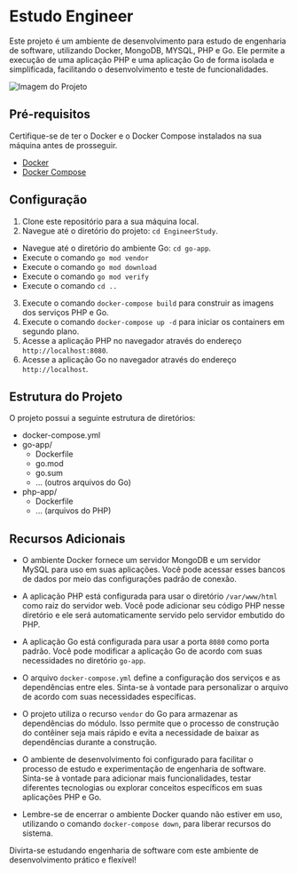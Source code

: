 # Estudo Engineer

Este projeto é um ambiente de desenvolvimento para estudo de engenharia de software, utilizando Docker, MongoDB, MYSQL, PHP e Go. Ele permite a execução de uma aplicação PHP e uma aplicação Go de forma isolada e simplificada, facilitando o desenvolvimento e teste de funcionalidades.

![Imagem do Projeto](https://i.pinimg.com/originals/76/09/46/7609468e97e15d1da8d14d534be7366c.gif)
## Pré-requisitos

Certifique-se de ter o Docker e o Docker Compose instalados na sua máquina antes de prosseguir.

- [Docker](https://docs.docker.com/get-docker/)
- [Docker Compose](https://docs.docker.com/compose/install/)

## Configuração

1. Clone este repositório para a sua máquina local.
2. Navegue até o diretório do projeto: `cd EngineerStudy`.
  - Navegue até o diretório do ambiente Go: `cd go-app`.
  - Execute o comando `go mod vendor`
  - Execute o comando `go mod download`
  - Execute o comando `go mod verify`
  - Execute o comando `cd ..`
3. Execute o comando `docker-compose build` para construir as imagens dos serviços PHP e Go.
4. Execute o comando `docker-compose up -d` para iniciar os containers em segundo plano.
5. Acesse a aplicação PHP no navegador através do endereço `http://localhost:8080`.
6. Acesse a aplicação Go no navegador através do endereço `http://localhost`.

## Estrutura do Projeto

O projeto possui a seguinte estrutura de diretórios:

- docker-compose.yml
- go-app/
  - Dockerfile
  - go.mod
  - go.sum
  - ... (outros arquivos do Go)
- php-app/
  - Dockerfile
  - ... (arquivos do PHP)

## Recursos Adicionais

- O ambiente Docker fornece um servidor MongoDB e um servidor MySQL para uso em suas aplicações. Você pode acessar esses bancos de dados por meio das configurações padrão de conexão.

- A aplicação PHP está configurada para usar o diretório `/var/www/html` como raiz do servidor web. Você pode adicionar seu código PHP nesse diretório e ele será automaticamente servido pelo servidor embutido do PHP.

- A aplicação Go está configurada para usar a porta `8080` como porta padrão. Você pode modificar a aplicação Go de acordo com suas necessidades no diretório `go-app`.

- O arquivo `docker-compose.yml` define a configuração dos serviços e as dependências entre eles. Sinta-se à vontade para personalizar o arquivo de acordo com suas necessidades específicas.

- O projeto utiliza o recurso `vendor` do Go para armazenar as dependências do módulo. Isso permite que o processo de construção do contêiner seja mais rápido e evita a necessidade de baixar as dependências durante a construção.

- O ambiente de desenvolvimento foi configurado para facilitar o processo de estudo e experimentação de engenharia de software. Sinta-se à vontade para adicionar mais funcionalidades, testar diferentes tecnologias ou explorar conceitos específicos em suas aplicações PHP e Go.

- Lembre-se de encerrar o ambiente Docker quando não estiver em uso, utilizando o comando `docker-compose down`, para liberar recursos do sistema.

Divirta-se estudando engenharia de software com este ambiente de desenvolvimento prático e flexível!

